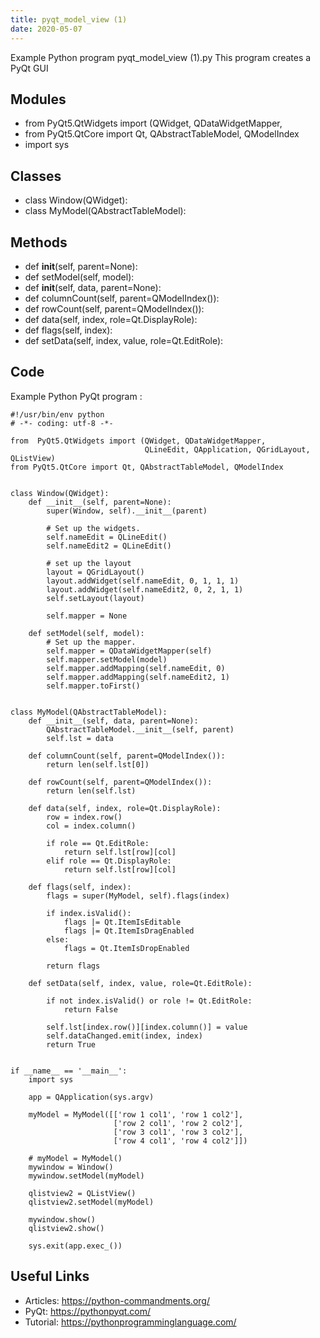 ```yaml
---
title: pyqt_model_view (1)
date: 2020-05-07
---
```

Example Python program pyqt_model_view (1).py
This program creates a PyQt GUI

## Modules

* from  PyQt5.QtWidgets import (QWidget, QDataWidgetMapper,
* from PyQt5.QtCore import Qt, QAbstractTableModel, QModelIndex
* import sys

## Classes

* class Window(QWidget):
* class MyModel(QAbstractTableModel):

## Methods

* def __init__(self, parent=None):
* def setModel(self, model):
* def __init__(self, data, parent=None):
* def columnCount(self, parent=QModelIndex()):
* def rowCount(self, parent=QModelIndex()):
* def data(self, index, role=Qt.DisplayRole):
* def flags(self, index):
* def setData(self, index, value, role=Qt.EditRole):

## Code

Example Python PyQt program :

    #!/usr/bin/env python
    # -*- coding: utf-8 -*-
    
    from  PyQt5.QtWidgets import (QWidget, QDataWidgetMapper,
                                  QLineEdit, QApplication, QGridLayout, QListView)
    from PyQt5.QtCore import Qt, QAbstractTableModel, QModelIndex
    
    
    class Window(QWidget):
        def __init__(self, parent=None):
            super(Window, self).__init__(parent)
    
            # Set up the widgets.
            self.nameEdit = QLineEdit()
            self.nameEdit2 = QLineEdit()
    
            # set up the layout
            layout = QGridLayout()
            layout.addWidget(self.nameEdit, 0, 1, 1, 1)
            layout.addWidget(self.nameEdit2, 0, 2, 1, 1)
            self.setLayout(layout)
    
            self.mapper = None
    
        def setModel(self, model):
            # Set up the mapper.
            self.mapper = QDataWidgetMapper(self)
            self.mapper.setModel(model)
            self.mapper.addMapping(self.nameEdit, 0)
            self.mapper.addMapping(self.nameEdit2, 1)
            self.mapper.toFirst()
    
    
    class MyModel(QAbstractTableModel):
        def __init__(self, data, parent=None):
            QAbstractTableModel.__init__(self, parent)
            self.lst = data
    
        def columnCount(self, parent=QModelIndex()):
            return len(self.lst[0])
    
        def rowCount(self, parent=QModelIndex()):
            return len(self.lst)
    
        def data(self, index, role=Qt.DisplayRole):
            row = index.row()
            col = index.column()
    
            if role == Qt.EditRole:
                return self.lst[row][col]
            elif role == Qt.DisplayRole:
                return self.lst[row][col]
    
        def flags(self, index):
            flags = super(MyModel, self).flags(index)
    
            if index.isValid():
                flags |= Qt.ItemIsEditable
                flags |= Qt.ItemIsDragEnabled
            else:
                flags = Qt.ItemIsDropEnabled
    
            return flags
    
        def setData(self, index, value, role=Qt.EditRole):
    
            if not index.isValid() or role != Qt.EditRole:
                return False
    
            self.lst[index.row()][index.column()] = value
            self.dataChanged.emit(index, index)
            return True
    
    
    if __name__ == '__main__':
        import sys
    
        app = QApplication(sys.argv)
    
        myModel = MyModel([['row 1 col1', 'row 1 col2'],
                           ['row 2 col1', 'row 2 col2'],
                           ['row 3 col1', 'row 3 col2'],
                           ['row 4 col1', 'row 4 col2']])
    
        # myModel = MyModel()
        mywindow = Window()
        mywindow.setModel(myModel)
    
        qlistview2 = QListView()
        qlistview2.setModel(myModel)
    
        mywindow.show()
        qlistview2.show()
    
        sys.exit(app.exec_())
    

## Useful Links

- Articles: https://python-commandments.org/
- PyQt: https://pythonpyqt.com/
- Tutorial: https://pythonprogramminglanguage.com/
